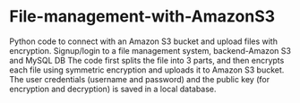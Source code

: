 # File-management-with-AmazonS3
 Python code to connect with an Amazon S3 bucket and upload files with encryption.
 Signup/login to a file management system, backend-Amazon S3 and MySQL DB
 The code first splits the file into 3 parts, and then encrypts each file using symmetric encryption and uploads it to Amazon S3 bucket.
 The user credentials (username and password) and the public key (for encryption and decryption) is saved in a local database.
